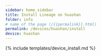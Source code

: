 ```yaml
---
sidebar: home_sidebar
title: Install Lineage on huashan
folder: info
# name of the page (/{{permalink}}.html)
permalink: /devices/huashan/install
device: huashan
---
```

{% include templates/device_install.md %}
